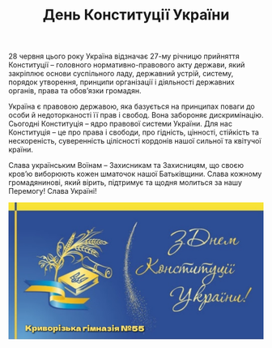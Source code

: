 ﻿---
title: День Конституції України
---

28 червня цього року Україна відзначає 27-му річницю прийняття Конституції – головного нормативно-правового акту держави, який закріплює основи суспільного ладу, державний устрій, систему, порядок утворення, принципи організації і діяльності державних органів, права та обов’язки громадян.

Україна є правовою державою, яка базується на принципах поваги до особи й недоторканості її прав і свобод. Вона забороняє дискримінацію. Сьогодні Конституція – ядро правової системи України. Для нас Конституція – це про права і свободи, про гідність, цінності, стійкість та нескореність, суверенність цілісності кордонів нашої сильної та квітучої країни.

Слава українським Воїнам – Захисникам та Захисницям, що своєю кров’ю виборюють кожен шматочок нашої Батьківщини. Слава кожному громадянинові, який вірить, підтримує та щодня молиться за нашу Перемогу! Слава Україні!

![](image.jpg)

